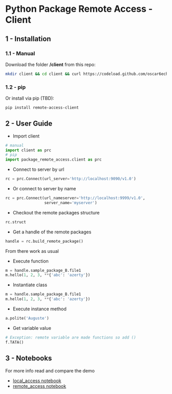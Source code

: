 
# Python Package Remote Access - Client

## 1 - Installation

### 1.1 - Manual
Download the folder **/client** from this repo:
```bash
mkdir client && cd client && curl https://codeload.github.com/oscar6echo/python-package-remote-access/tar.gz/master | tar -xz --strip=2 python-package-remote-access-master/client
```

### 1.2 - pip
Or install via pip (TBD):
```bash
pip install remote-access-client
```

## 2 - User Guide

+ Import client

```python
# manual
import client as prc
# pip
import package_remote_access.client as prc
```

+ Connect to server by url

```python
rc = prc.Connect(url_server='http://localhost:9090/v1.0')
```

+ Or connect to server by name

```python
rc = prc.Connect(url_nameserver='http://localhost:9999/v1.0',
                 server_name='myserver')
```

+ Checkout the remote packages structure

```python
rc.struct
```

+ Get a handle of the remote packages

```python
handle = rc.build_remote_package()
```

From there work as usual

+ Execute function

```python
m = handle.sample_package_B.file1
m.hello(1, 2, 3, **{'abc': 'azerty'})
```
+ Instantiate class

```python
m = handle.sample_package_B.file1
m.hello(1, 2, 3, **{'abc': 'azerty'})
```

+ Execute instance method

```python
a.polite('Auguste')
```
+ Get variable value

```python
# Exception: remote variable are made functions so add ()
f.TATA()
```


## 3 - Notebooks

For more info read and compare the demo
+ [local_access notebook](../server/remote_access.ipynb)
+ [remote_access notebook](../local_access.ipynb)
